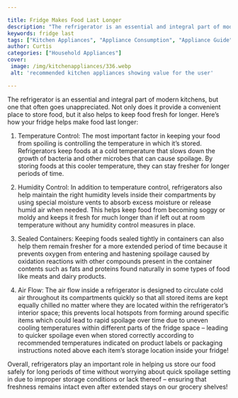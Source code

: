 ```yaml
---

title: Fridge Makes Food Last Longer
description: "The refrigerator is an essential and integral part of modern kitchens, but one that often goes unappreciated. Not only does it pro...you wont regret reading on"
keywords: fridge last
tags: ["Kitchen Appliances", "Appliance Consumption", "Appliance Guide"]
author: Curtis
categories: ["Household Appliances"]
cover: 
 image: /img/kitchenappliances/336.webp
 alt: 'recommended kitchen appliances showing value for the user'

---
```


The refrigerator is an essential and integral part of modern kitchens, but one that often goes unappreciated. Not only does it provide a convenient place to store food, but it also helps to keep food fresh for longer. Here’s how your fridge helps make food last longer:

1. Temperature Control: The most important factor in keeping your food from spoiling is controlling the temperature in which it’s stored. Refrigerators keep foods at a cold temperature that slows down the growth of bacteria and other microbes that can cause spoilage. By storing foods at this cooler temperature, they can stay fresher for longer periods of time. 

2. Humidity Control: In addition to temperature control, refrigerators also help maintain the right humidity levels inside their compartments by using special moisture vents to absorb excess moisture or release humid air when needed. This helps keep food from becoming soggy or moldy and keeps it fresh for much longer than if left out at room temperature without any humidity control measures in place. 

3. Sealed Containers: Keeping foods sealed tightly in containers can also help them remain fresher for a more extended period of time because it prevents oxygen from entering and hastening spoilage caused by oxidation reactions with other compounds present in the container contents such as fats and proteins found naturally in some types of food like meats and dairy products. 

4. Air Flow: The air flow inside a refrigerator is designed to circulate cold air throughout its compartments quickly so that all stored items are kept equally chilled no matter where they are located within the refrigerator’s interior space; this prevents local hotspots from forming around specific items which could lead to rapid spoilage over time due to uneven cooling temperatures within different parts of the fridge space – leading to quicker spoilage even when stored correctly according to recommended temperatures indicated on product labels or packaging instructions noted above each item’s storage location inside your fridge! 

Overall, refrigerators play an important role in helping us store our food safely for long periods of time without worrying about quick spoilage setting in due to improper storage conditions or lack thereof – ensuring that freshness remains intact even after extended stays on our grocery shelves!
